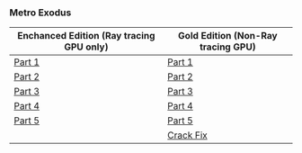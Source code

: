 ### **Metro Exodus**

| Enchanced Edition (Ray tracing GPU only) | Gold Edition (Non-Ray tracing GPU) |
|------------------------------------------|------------------------------------|
| [Part 1](https://docs.google.com/uc?id=1_anhU09vIXAo_aM19Hftgh6DrvFgodj6) | [Part 1](https://docs.google.com/uc?id=19QPkzdcvIt_VxkTMvAaWEhKTkJ8tVOtB) |
| [Part 2](https://docs.google.com/uc?id=19wfSNoiDLJSmMOOQRCeIovMtqaWu7ZRv) | [Part 2](https://docs.google.com/uc?id=18m3IYZePTA-sd5AHMK6CC5HnEyREEzFX) |
| [Part 3](https://docs.google.com/uc?id=1-_GjabqLhnZ7iePvVlAuuUBZ5AdMkFL_) | [Part 3](https://docs.google.com/uc?id=17trw8I5m3ztxiPWzkcanBjj182ilfoJk) |
| [Part 4](https://docs.google.com/uc?id=14r9V11tU4SkcHAKSCcK0RUZLT8alRzSd) | [Part 4](https://docs.google.com/uc?id=127VjfHptJSH9FUMfMqkfLwcdjMymk5xA) |
| [Part 5](https://docs.google.com/uc?id=12HHq1O_ztic720rvNMNqiYFRebTfu9a0) | [Part 5](https://docs.google.com/uc?id=10nnNw2MtfEZtS5Dj2-q3xmhCL6S8Xk0n) |
|                                                                           | [Crack Fix](https://linkneverdie.net/f/c38d7ef4-79b7-4532-a731-d9489e08246d) |
